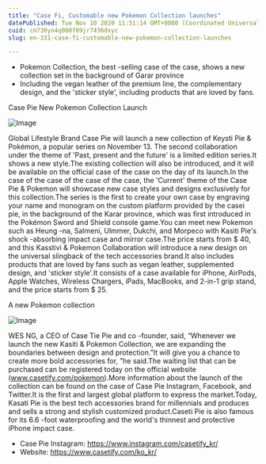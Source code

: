 ```yaml
---
title: "Case Fi, Customable new Pokemon Collection launches"
datePublished: Tue Nov 10 2020 11:51:14 GMT+0000 (Coordinated Universal Time)
cuid: cm730yn4q000f09jr7436dxyc
slug: en-331-case-fi-customable-new-pokemon-collection-launches

---
```



- Pokemon Collection, the best -selling case of the case, shows a new collection set in the background of Garar province
- Including the vegan leather of the premium line, the complementary design, and the 'sticker style', including products that are loved by fans.

Case Pie New Pokemon Collection Launch

![Image](https://cdn.hashnode.com/res/hashnode/image/upload/v1739432095100/ac4bfff7-f623-4d36-922d-c132498a3526.jpeg)

Global Lifestyle Brand Case Pie will launch a new collection of Keysti Pie & Pokémon, a popular series on November 13. The second collaboration under the theme of 'Past, present and the future' is a limited edition series.It shows a new style.The existing collection will also be introduced, and it will be available on the official case of the case on the day of its launch.In the case of the case of the case of the case, the 'Current' theme of the Case Pie & Pokemon will showcase new case styles and designs exclusively for this collection.The series is the first to create your own case by engraving your name and monogram on the custom platform provided by the casei pie, in the background of the Karar province, which was first introduced in the Pokémon Sword and Shield console game.You can meet new Pokemon such as Heung -na, Salmeni, Ulmmer, Dukchi, and Morpeco with Kasiti Pie's shock -absorbing impact case and mirror case.The price starts from $ 40, and this Kasstivi & Pokemon Collaboration will introduce a new design on the universal slingback of the tech accessories brand.It also includes products that are loved by fans such as vegan leather, supplemented design, and 'sticker style'.It consists of a case available for iPhone, AirPods, Apple Watches, Wireless Chargers, iPads, MacBooks, and 2-in-1 grip stand, and the price starts from $ 25.

A new Pokemon collection

![Image](https://cdn.hashnode.com/res/hashnode/image/upload/v1739432098311/2cb68d35-8378-4b48-bd35-672d8f128988.jpeg)

WES NG, a CEO of Case Tie Pie and co -founder, said, “Whenever we launch the new Kasiti & Pokemon Collection, we are expanding the boundaries between design and protection.”It will give you a chance to create more bold accessories for, ”he said.The waiting list that can be purchased can be registered today on the official website (www.casetify.com/pokemon).More information about the launch of the collection can be found on the case of Case Pie Instagram, Facebook, and Twitter.It is the first and largest global platform to express the market.Today, Kasati Pie is the best tech accessories brand for millennials and produces and sells a strong and stylish customized product.Caseti Pie is also famous for its 6.6 -foot waterproofing and the world's thinnest and protective iPhone impact case.

- Case Pie Instagram: https://www.instagram.com/casetify_kr/
- Website: https://www.casetify.com/ko_kr/